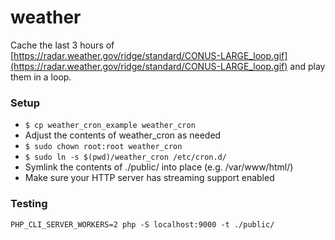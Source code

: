 # weather

Cache the last 3 hours of [https://radar.weather.gov/ridge/standard/CONUS-LARGE_loop.gif](https://radar.weather.gov/ridge/standard/CONUS-LARGE_loop.gif) and play them in a loop.

### Setup

- `$ cp weather_cron_example weather_cron`
- Adjust the contents of weather_cron as needed
- `$ sudo chown root:root weather_cron`
- `$ sudo ln -s $(pwd)/weather_cron /etc/cron.d/`
- Symlink the contents of ./public/ into place (e.g. /var/www/html/)
- Make sure your HTTP server has streaming support enabled

### Testing

`PHP_CLI_SERVER_WORKERS=2 php -S localhost:9000 -t ./public/`
